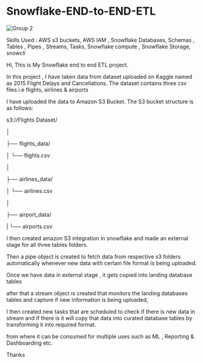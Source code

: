 # Snowflake-END-to-END-ETL

![Group 2](https://github.com/saif-byte/Snowflake-END-to-END-ETL/assets/58662790/e24527ae-18d5-4aa5-b498-49f672e8d8b6)

Skills Used : AWS s3 buckets, AWS IAM , Snowflake Databases, Schemas , Tables , Pipes , Streams, Tasks, Snowflake compute , Snowflake Storage, snowcli

Hi, This is My Snowflake end to end ETL project. 

In this project , I have taken data from dataset uploaded on Kaggle named as 2015 Flight Delays and Cancellations. The dataset contains three csv files i.e flights, airlines & airports

I have uploaded the data to Amazon S3 Bucket. The S3 bucket structure is as follows:

s3://Flights Dataset/

│

├── flights_data/

│ └── flights.csv

│

├── airlines_data/

│ └── airlines.csv

│

├── airport_data/

| └── airports.csv

I then created amazon S3 integration in snowflake and made an external stage for all three tables folders.

Then  a pipe object is created to fetch data from respective s3 folders automatically whenever new data with certain file format is being uploaded.

Once we have data in external stage , it gets copied into landing database tables

after that a stream object is created that monitors the landing databases tables and capture if new information is being uploaded,

I then created new tasks that are scheduled to check if there is new data in stream and if there is it will copy that data into curated database tables by transforming it into required format.

from where it can be consumed for multiple uses such as ML , Reporting & Dashboarding etc.

Thanks 

